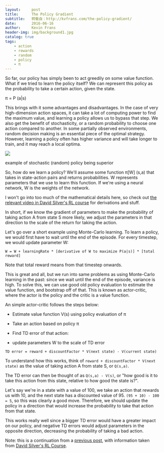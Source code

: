 ```yaml
---
layout:     post
title:      The Policy Gradient
subtitle:   转载自：http://kvfrans.com/the-policy-gradient/
date:       2016-06-16
author:     Kevin Frans
header-img: img/background1.jpg
catalog: true
tags:
    - action
    - rewards
    - random
    - policy
    - π
---
```


So far, our policy has simply been to act greedily on some value function. What if we tried to learn the policy itself? We can represent this policy as the probability to take a certain action, given the state. 

> 
π = P (a|s)


This brings with it some advantages and disadvantages. In the case of very high-dimension action spaces, it can take a lot of computing power to find the maximum value, and learning a policy allows us to bypass that step. We also get the benefit of stochasticity, or a random probability to choose one action compared to another. In some partially observed environments, random decision making is an essential piece of the optimal strategy. However, learning a policy often has higher variance and will take longer to train, and it may reach a local optima.

![](http://kvfrans.com/content/images/2016/06/Screen-Shot-2016-06-15-at-5-14-34-PM.png)


> 
example of stochastic (random) policy being superior


So, how do we learn a policy? We'll assume some function π[W] (s,a) that takes in state-action pairs and returns probabilities. W represents parameters that we use to learn this function. If we're using a neural network, W is the weights of the network. 

I won't go into too much of the mathematical details here, so check out [the relevant video in David Silver's RL course](https://www.youtube.com/watch?v=KHZVXao4qXs&index=7&list=PL5X3mDkKaJrL42i_jhE4N-p6E2Ol62Ofa) for derivations and stuff.

In short, if we know the gradient of parameters to make the probability of taking action A from state S more likely, we adjust the parameters in that direction to the scale of the return for taking the action.

Let's go over a short example using Monte-Carlo learning. To learn a policy, we would first have to wait until the end of the episode. For every timestep, we would update parameter W: 

```
W = W + learningRate * [derivative of W to maximize P(a|s)] * [total reward] 

```

Note that total reward means from that timestep onwards.

This is great and all, but we run into same problems as using Monte-Carlo learning in the past: since we wait until the end of the episode, variance is high. To solve this, we can use good old policy evaluation to estimate the value function, and bootstrap off of that. This is known as actor-critic, where the actor is the policy and the critic is a value function.

An simple actor-critic follows the steps below:

- Estimate value function V(s) using policy evaluation of π

- Take an action based on policy π

- Find TD error of that action:

- update parameters W to the scale of TD error


```
TD error = reward + discountFactor * V(next state) - V(current state) 

```

To understand how this works, think of `reward + discountFactor * V(next state)` as the value of taking action A from state S, or `Q(s,a)`.

The TD error can then be thought of as `Q(s,a) - V(s)`, or "how good is it to take this action from this state, relative to how good the state is?". 

Let's say we're in a state with a value of 100, we take an action that rewards us with 10, and the next state has a discounted value of 95. `(95 + 10) - 100 = 5`, so this was clearly a good move. Therefore, we should update the policy in a direction that would increase the probability to take that action from that state. 

This works really well since a bigger TD error would have a greater impact on our policy, and negative TD errors would adjust parameters in the opposite direction, decreasing the probability of taking a bad action.

Note: this is a continuation from a [previous post](http://kvfrans.com/model-free-prediction-and-control), with information taken from [David Silver's RL Course](https://www.youtube.com/playlist?list=PL5X3mDkKaJrL42i_jhE4N-p6E2Ol62Ofa).
